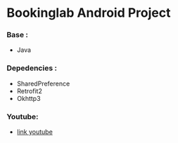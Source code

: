 # Bookinglab Android Project
### Base :
- Java
### Depedencies :
- SharedPreference
- Retrofit2
- Okhttp3
### Youtube:
- [link youtube](https://youtu.be/c6v4zBF1axU)
